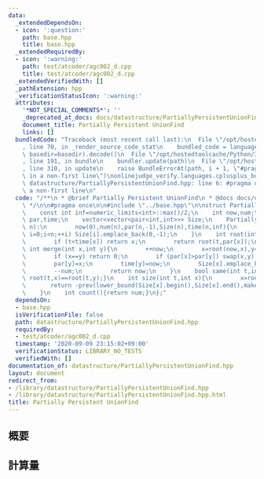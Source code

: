 ```yaml
---
data:
  _extendedDependsOn:
  - icon: ':question:'
    path: base.hpp
    title: base.hpp
  _extendedRequiredBy:
  - icon: ':warning:'
    path: test/atcoder/agc002_d.cpp
    title: test/atcoder/agc002_d.cpp
  _extendedVerifiedWith: []
  _pathExtension: hpp
  _verificationStatusIcon: ':warning:'
  attributes:
    '*NOT_SPECIAL_COMMENTS*': ''
    _deprecated_at_docs: docs/datastructure/PartiallyPersistentUnionFind.md
    document_title: Partially Persistent UnionFind
    links: []
  bundledCode: "Traceback (most recent call last):\n  File \"/opt/hostedtoolcache/Python/3.8.5/x64/lib/python3.8/site-packages/onlinejudge_verify/documentation/build.py\"\
    , line 70, in _render_source_code_stat\n    bundled_code = language.bundle(stat.path,\
    \ basedir=basedir).decode()\n  File \"/opt/hostedtoolcache/Python/3.8.5/x64/lib/python3.8/site-packages/onlinejudge_verify/languages/cplusplus.py\"\
    , line 191, in bundle\n    bundler.update(path)\n  File \"/opt/hostedtoolcache/Python/3.8.5/x64/lib/python3.8/site-packages/onlinejudge_verify/languages/cplusplus_bundle.py\"\
    , line 310, in update\n    raise BundleErrorAt(path, i + 1, \"#pragma once found\
    \ in a non-first line\")\nonlinejudge_verify.languages.cplusplus_bundle.BundleErrorAt:\
    \ datastructure/PartiallyPersistentUnionFind.hpp: line 6: #pragma once found in\
    \ a non-first line\n"
  code: "/**\n * @brief Partially Persistent UnionFind\n * @docs docs/datastructure/PartiallyPersistentUnionFind.md\n\
    \ */\n\n#pragma once\n\n#include \"../base.hpp\"\n\nstruct PartiallyPersistentUnionFind{\n\
    \    const int inf=numeric_limits<int>::max()/2;\n    int now,num;\n    vector<int>\
    \ par,time;\n    vector<vector<pair<int,int>>> Size;\n    PartiallyPersistentUnionFind(int\
    \ n):\n        now(0),num(n),par(n,-1),Size(n),time(n,inf){\n        for (int\
    \ i=0;i<n;++i) Size[i].emplace_back(0,-1);\n    }\n    int root(int t,int x){\n\
    \        if (t<time[x]) return x;\n        return root(t,par[x]);\n    }\n   \
    \ int merge(int x,int y){\n        ++now;\n        x=root(now,x),y=root(now,y);\n\
    \        if (x==y) return 0;\n        if (par[x]>par[y]) swap(x,y);\n        par[x]+=par[y];\n\
    \        par[y]=x;\n        time[y]=now;\n        Size[x].emplace_back(now,par[x]);\n\
    \        --num;\n        return now;\n    }\n    bool same(int t,int x,int y){return\
    \ root(t,x)==root(t,y);}\n    int size(int t,int x){\n        x=root(t,x);\n \
    \       return -prev(lower_bound(Size[x].begin(),Size[x].end(),make_pair(t,0)))->second;\n\
    \    }\n    int count(){return num;}\n};"
  dependsOn:
  - base.hpp
  isVerificationFile: false
  path: datastructure/PartiallyPersistentUnionFind.hpp
  requiredBy:
  - test/atcoder/agc002_d.cpp
  timestamp: '2020-09-09 23:15:02+09:00'
  verificationStatus: LIBRARY_NO_TESTS
  verifiedWith: []
documentation_of: datastructure/PartiallyPersistentUnionFind.hpp
layout: document
redirect_from:
- /library/datastructure/PartiallyPersistentUnionFind.hpp
- /library/datastructure/PartiallyPersistentUnionFind.hpp.html
title: Partially Persistent UnionFind
---
```

## 概要

## 計算量